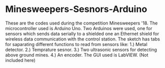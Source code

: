 # Minesweepers-Sesnors-Arduino
These are the codes used during the competition Minesweepers '18. The microcontroller used is Arduino Uno. Two Arduinos were used, one for sensors which sends data serially to a shielded one an Ethernet shield for wireless data communication with the control station. 
The sketch has tabs for saparating different functions to read from sensors like:
1.) Metal detector.
2.) Temprature sesnor.
3.) Two ultrasonic sensors for detecting above ground mines.
4.) An encoder.
The GUI used is LabVIEW. (Not included here)
